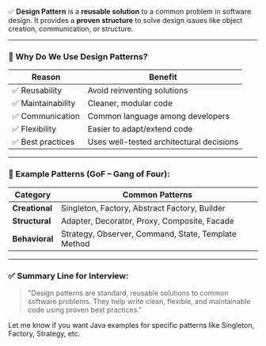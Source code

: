 ✅ **Design Pattern** is a **reusable solution** to a common problem in software design. It provides a **proven structure** to solve design issues like object creation, communication, or structure.

---

### 🔹 Why Do We Use Design Patterns?

| Reason            | Benefit                                  |
| ----------------- | ---------------------------------------- |
| ✅ Reusability     | Avoid reinventing solutions              |
| ✅ Maintainability | Cleaner, modular code                    |
| ✅ Communication   | Common language among developers         |
| ✅ Flexibility     | Easier to adapt/extend code              |
| ✅ Best practices  | Uses well-tested architectural decisions |

---

### 🔹 Example Patterns (GoF – Gang of Four):

| Category       | Common Patterns                                     |
| -------------- | --------------------------------------------------- |
| **Creational** | Singleton, Factory, Abstract Factory, Builder       |
| **Structural** | Adapter, Decorator, Proxy, Composite, Facade        |
| **Behavioral** | Strategy, Observer, Command, State, Template Method |

---

### ✅ Summary Line for Interview:

> "Design patterns are standard, reusable solutions to common software problems. They help write clean, flexible, and maintainable code using proven best practices."

Let me know if you want Java examples for specific patterns like Singleton, Factory, Strategy, etc.
